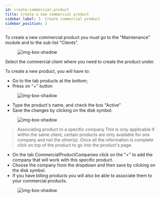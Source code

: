```yaml
---
id: create-commercial-product
title: Create a new commercial product
sidebar_label: 3. Create commercial product
sidebar_position: 3
---
```


To create a new commercial product you must go to the "Maintenance" module and to the sub-list "Clients".

<figure>

![img-box-shadow](/img/university/crm/crm-commercialproduct-V1.png)

</figure>

Select the commercial client where you need to create the product under.

To create a new product, you will have to:

- Go to the tab products at the bottom;
- Press on "+" button

<figure>

![img-box-shadow](/img/university/crm/crm-commercialproduct-V2.png)

<figcaption></figcaption>
</figure>

- Type the product's name, and check the box "Active"
- Save the changes by clicking on the disk symbol.

<figure>

![img-box-shadow](/img/university/crm/crm-commercialproduct-v3.png)

<figcaption></figcaption>
</figure>

> Associating product to a specific company
> This is only applicable if within the same client, certain products are only available for one company and not the other(s).
> Once all the information is complete click on top of the product to go into the product's page.

- On the tab CommercialProductCompanies click on the "+" to add the company that will work with this specific product.
- Choose the company from the dropdown and then save by clicking on the disk symbol.
- If you have billing products you will also be able to associate them to your commercial products.

<figure>

![img-box-shadow](/img/university/crm/crm-commercialproduct-V4.png)

<figcaption></figcaption>
</figure>
